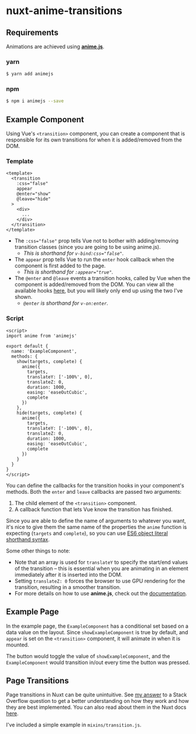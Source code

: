 # nuxt-anime-transitions

## Requirements

Animations are achieved using **[anime.js](https://animejs.com/)**.

### yarn
```bash
$ yarn add animejs
```

### npm
```bash
$ npm i animejs --save
```

## Example Component

Using Vue's `<transition>` component, you can create a component that is responsible for its own transitions for when it is added/removed from the DOM.

### Template

```
<template>
  <transition
    :css="false"
    appear
    @enter="show"
    @leave="hide"
  >
    <div>
      ...
    </div>
  </transition>
</template>
```

* The `:css="false"` prop tells Vue not to bother with adding/removing transition classes (since you are going to be using anime.js).
    - *This is shorthand for `v-bind:css="false"`.*
* The `appear` prop tells Vue to run the `enter` hook callback when the component is first added to the page.
    - *This is shorthand for `:appear="true"`.*
* The `@enter` and `@leave` events a transition hooks, called by Vue when the component is added/removed from the DOM. You can view all the available hooks [here](https://vuejs.org/v2/guide/transitions.html#JavaScript-Hooks), but you will likely only end up using the two I've shown.
    - *`@enter` is shorthand for `v-on:enter`.*

### Script

```
<script>
import anime from 'animejs'

export default {
  name: 'ExampleComponent',
  methods: {
    show(targets, complete) {
      anime({
        targets,
        translateY: ['-100%', 0],
        translateZ: 0,
        duration: 1000,
        easing: 'easeOutCubic',
        complete
      })
    },
    hide(targets, complete) {
      anime({
        targets,
        translateY: ['-100%', 0],
        translateZ: 0,
        duration: 1000,
        easing: 'easeOutCubic',
        complete
      })
    }
  }
}
</script>
```

You can define the callbacks for the transition hooks in your component's methods. Both the `enter` and `leave` callbacks are passed two arguments:
1. The child element of the `<transition>` component.
2. A callback function that lets Vue know the transition has finished.

Since you are able to define the name of arguments to whatever you want, it's nice to give them the same name of the properties the `anime` function is expecting (`targets` and `complete`), so you can use [ES6 object literal shorthand syntax](https://eslint.org/docs/rules/object-shorthand).

Some other things to note:
* Note that an array is used for `translateY` to specify the start/end values of the transition – this is essential when you are animating in an element immediately after it is inserted into the DOM.
* Setting `translateZ: 0` forces the browser to use GPU rendering for the transition, resulting in a smoother transition.
* For more details on how to use **anime.js**, check out the [documentation](https://animejs.com/documentation).

## Example Page

In the example page, the `ExampleComponent` has a conditional set based on a data value on the layout. Since `showExampleComponent` is true by default, and `appear` is set on the `<transition>` component, it will animate in when it is mounted.

The button would toggle the value of `showExampleComponent`, and the `ExampleComponent` would transition in/out every time the button was pressed.

## Page Transitions

Page transitions in Nuxt can be quite unintuitive. See [my answer](https://stackoverflow.com/questions/53721442/nuxt-js-page-transitions-leave-never-executing/54759849#54759849) to a Stack Overflow question to get a better understanding on how they work and how they are best implemented. You can also read about them in the Nuxt docs [here](https://nuxtjs.org/api/pages-transition/).

I've included a simple example in `mixins/transition.js`.
